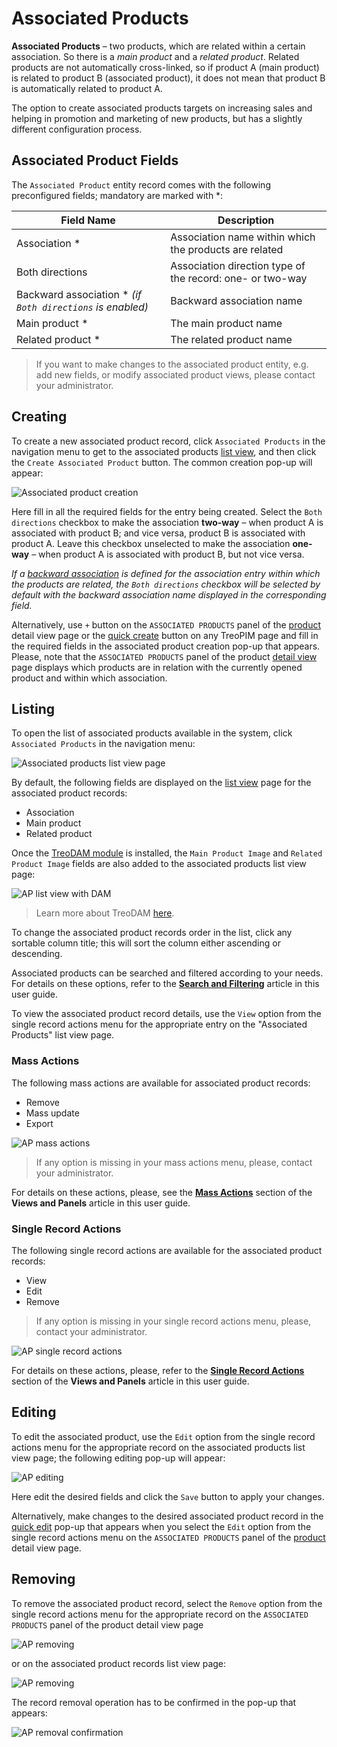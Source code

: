 # Associated Products

**Associated Products** – two products, which are related within a certain association. So there is a *main product* and a *related product*. Related products are not automatically cross-linked, so if product A (main product) is related to product B (associated product), it does not mean that product B is automatically related to product A. 

The option to create associated products targets on increasing sales and helping in promotion and marketing of new products, but has a slightly different configuration process.

## Associated Product Fields

The `Associated Product` entity record comes with the following preconfigured fields; mandatory are marked with *:

| **Field Name**           | **Description**                   |
|--------------------------|-----------------------------------|
| Association *            | Association name within which the products are related           |
| Both directions          | Association direction type of the record: one- or two-way      |
| Backward association * *(if `Both directions` is enabled)*   | Backward association name         |
| Main product *           | The main product name |
| Related product *        | The related product name |

> If you want to make changes to the associated product entity, e.g. add new fields, or modify associated product views, please contact your administrator.

## Creating

To create a new associated product record, click `Associated Products` in the navigation menu to get to the associated products [list view](#listing), and then click the `Create Associated Product` button. The common creation  pop-up will appear:

![Associated product creation](../../_assets/associated-products/ap-create-popup.jpg)

Here fill in all the required fields for the entry being created. Select the `Both directions` checkbox to make the association **two-way** – when product A is associated with product B; and vice versa, product B is associated with product A. Leave this checkbox unselected to make the association **one-way** – when product A is associated with product B, but not vice versa.

*If a [backward association](./associations.md) is defined for the association entry within which the products are related, the `Both directions` checkbox will be selected by default with the backward association name displayed in the corresponding field.*

Alternatively, use `+` button on the `ASSOCIATED PRODUCTS` panel of the [product](./products.md#associated-products) detail view page or the [quick create](./user-interface.md#quick-create) button on any TreoPIM page and fill in the required fields in the associated product creation pop-up that appears. Please, note that the `ASSOCIATED PRODUCTS` panel of the product [detail view](./views-and-panels.md#detail-view) page displays which products are in relation with the currently opened product and within which association.

## Listing

To open the list of associated products available in the system, click `Associated Products` in the navigation menu:

![Associated products list view page](../../_assets/associated-products/ap-list-view.jpg)

By default, the following fields are displayed on the [list view](./views-and-panels.md#list-view) page for the associated product records:

- Association
- Main product
- Related product

Once the [TreoDAM module](https://treodam.com/) is installed, the `Main Product Image` and `Related Product Image` fields are also added to the associated products list view page:

![AP list view with DAM](../../_assets/associated-products/ap-list-view-dam.jpg)

> Learn more about TreoDAM [here](https://treodam.com/features).

To change the associated product records order in the list, click any sortable column title; this will sort the column either ascending or descending.

Associated products can be searched and filtered according to your needs. For details on these options, refer to the [**Search and Filtering**](./search-and-filtering.md) article in this user guide.

To view the associated product record details, use the `View` option from the single record actions menu for the appropriate entry on the "Associated Products" list view page. 

### Mass Actions

The following mass actions are available for associated product records:
- Remove
- Mass update
- Export

![AP mass actions](../../_assets/associated-products/ap-mass-actions.jpg)

> If any option is missing in your mass actions menu, please, contact your administrator.

For details on these actions, please, see the [**Mass Actions**](./views-and-panels.md#mass-actions) section of the **Views and Panels** article in this user guide.

### Single Record Actions

The following single record actions are available for the associated product records:
- View
- Edit
- Remove

> If any option is missing in your single record actions menu, please, contact your administrator.

![AP single record actions](../../_assets/associated-products/ap-single-record-actions.jpg)
  
For details on these actions, please, refer to the [**Single Record Actions**](./views-and-panels.md#single-record-actions) section of the **Views and Panels** article in this user guide.

## Editing

To edit the associated product, use the `Edit` option from the single record actions menu for the appropriate record on the associated products list view page; the following editing pop-up will appear:

![AP editing](../../_assets/associated-products/ap-edit.jpg)

Here edit the desired fields and click the `Save` button to apply your changes.

Alternatively, make changes to the desired associated product record in the [quick edit](./views-and-panels.md#quick-edit-view) pop-up that appears when you select the `Edit` option from the single record actions menu on the `ASSOCIATED PRODUCTS` panel of the [product](./products.md#associated-products) detail view page. 

## Removing

To remove the associated product record, select the `Remove` option from the single record actions menu for the appropriate record on the `ASSOCIATED PRODUCTS` panel of the product detail view page 

![AP removing](../../_assets/associated-products/ap-remove-panel.jpg)

or on the associated product records list view page:

![AP removing](../../_assets/associated-products/ap-remove-list.jpg)

The record removal operation has to be confirmed in the pop-up that appears:

![AP removal confirmation](../../_assets/associated-products/ap-remove-confirm.jpg)
